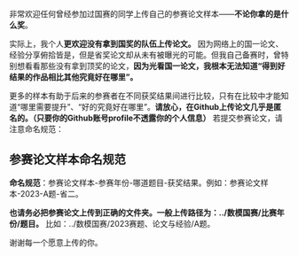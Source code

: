 
非常欢迎任何曾经参加过国赛的同学上传自己的参赛论文样本——**不论你拿的是什么奖**。  
  
实际上，我个人**更欢迎没有拿到国奖的队伍上传论文。** 因为网络上的国一论文、经验分享俯拾皆是，但是省奖论文却从未有被曝光的可能。但我自己备赛时，曾特别想看看那些没有拿到顶奖的论文，**因为光看国一论文，我根本无法知道“得到好结果的作品相比其他究竟好在哪里”。**   
  
更多的样本有助于后来的参赛者在不同获奖结果间进行比较，只有在比较中才能知道“哪里需要提升”、“好的究竟好在哪里”。**请放心，在Github上传论文几乎是匿名的。（只要你的Github账号profile不透露你的个人信息）** 若提交参赛论文，请注意命名规范：
  
## 参赛论文样本命名规范
**命名规范**：参赛论文样本-参赛年份-哪道题目-获奖结果。例如：参赛论文样本-2023-A题-省二。  
  
**也请务必把参赛论文上传到正确的文件夹。一般上传路径为：../数模国赛/比赛年份/题目。** 比如：../数模国赛/2023赛题、论文与经验/A题。  
  
谢谢每一个愿意上传的你。  
